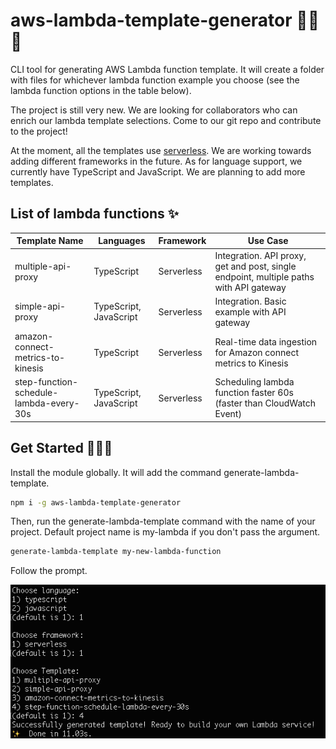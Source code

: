 # aws-lambda-template-generator 🤟💀🤟

CLI tool for generating AWS Lambda function template. It will create a folder with files for whichever lambda function example you choose (see the lambda function options in the table below).

The project is still very new. We are looking for collaborators who can enrich our lambda template selections. Come to our git repo and contribute to the project!

At the moment, all the templates use [serverless](https://www.serverless.com/). We are working towards adding different frameworks in the future. As for language support, we currently have TypeScript and JavaScript. We are planning to add more templates.

## List of lambda functions ✨

Template Name                            | Languages              | Framework     | Use Case                                                                               | 
---------------------------------------- | ---------------------- | ------------- | -------------------------------------------------------------------------------------- |
multiple-api-proxy                       | TypeScript             | Serverless    | Integration. API proxy, get and post, single endpoint, multiple paths with API gateway |
simple-api-proxy                         | TypeScript, JavaScript | Serverless    | Integration. Basic example with API gateway                                            |
amazon-connect-metrics-to-kinesis        | TypeScript             | Serverless    | Real-time data ingestion for Amazon connect metrics to Kinesis                         |
step-function-schedule-lambda-every-30s  | TypeScript, JavaScript | Serverless    | Scheduling lambda function faster 60s (faster than CloudWatch Event)                   |


## Get Started 🏄🏻‍♀️

Install the module globally. It will add the command generate-lambda-template.

```bash
npm i -g aws-lambda-template-generator
```

Then, run the generate-lambda-template command with the name of your project. Default project name is my-lambda if you don't pass the argument.

```bash
generate-lambda-template my-new-lambda-function
```

Follow the prompt.

<img src="img/cli-img.png" />

